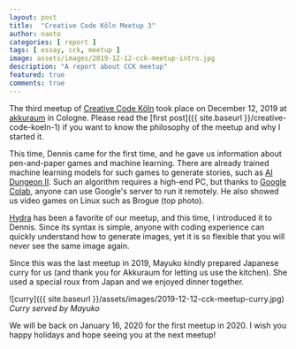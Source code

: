 ```yaml
---
layout: post
title:  "Creative Code Köln Meetup 3"
author: naoto
categories: [ report ]
tags: [ essay, cck, meetup ]
image: assets/images/2019-12-12-cck-meetup-intro.jpg
description: "A report about CCK meetup"
featured: true
comments: true
---
```


The third meetup of [Creative Code Köln](https://creativecodekoeln.github.io/) took place on December 12, 2019 at [akkuraum](https://www.akkuraum.com/) in Cologne. Please read the [first post]({{ site.baseurl }}/creative-code-koeln-1) if you want to know the philosophy of the meetup and why I started it.

This time, Dennis came for the first time, and he gave us information about pen-and-paper games and machine learning. There are already trained machine learning models for such games to generate stories, such as [AI Dungeon II](https://www.aidungeon.io/). Such an algorithm requires a high-end PC, but thanks to [Google Colab](https://colab.research.google.com/), anyone can use Google's server to run it remotely. He also showed us video games on Linux such as Brogue (top photo).

[Hydra](https://hydra-editor.glitch.me/) has been a favorite of our meetup, and this time, I introduced it to Dennis. Since its syntax is simple, anyone with coding experience can quickly understand how to generate images, yet it is so flexible that you will never see the same image again.

Since this was the last meetup in 2019, Mayuko kindly prepared Japanese curry for us (and thank you for Akkuraum for letting us use the kitchen). She used a special roux from Japan and we enjoyed dinner together.

![curry]({{ site.baseurl }}/assets/images/2019-12-12-cck-meetup-curry.jpg)
*Curry served by Mayuko*

We will be back on January 16, 2020 for the first meetup in 2020. I wish you happy holidays and hope seeing you at the next meetup!